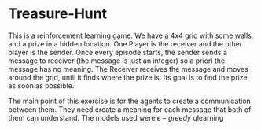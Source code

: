 # Treasure-Hunt

This is a reinforcement learning game.
We have a 4x4 grid with some walls, and a prize in a hidden location. 
One Player is the receiver and the other player is the sender.
Once every episode starts, the sender sends a message to receiver (the message is just an integer) so a priori the message has no meaning.
The Receiver receives the message and moves around the grid, until it
finds where the prize is. Its goal is to find the prize as soon as possible.

The main point of this exercise is for the agents to create a communication between them. They need create a meaning for each message that both of them can understand. The models used were $\epsilon-greedy$ qlearning
